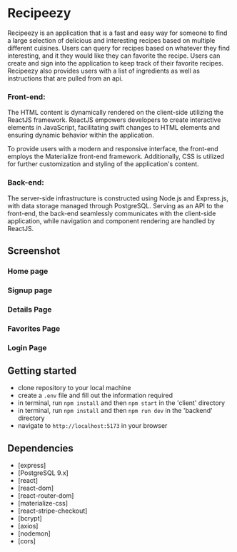 # Recipeezy

Recipeezy is an application that is a fast and easy way for someone to find a large selection of delicious and interesting recipes based on multiple different cuisines. Users can query for recipes based on whatever they find interesting, and it they would like they can favorite the recipe. Users can create and sign into the application to keep track of their favorite recipes. Recipeezy also provides users with a list of ingredients as well as instructions that are pulled from an api. 


### Front-end:
The HTML content is dynamically rendered on the client-side utilizing the ReactJS framework. ReactJS empowers developers to create interactive elements in JavaScript, facilitating swift changes to HTML elements and ensuring dynamic behavior within the application.

To provide users with a modern and responsive interface, the front-end employs the Materialize front-end framework. Additionally, CSS is utilized for further customization and styling of the application's content.

### Back-end:
The server-side infrastructure is constructed using Node.js and Express.js, with data storage managed through PostgreSQL. Serving as an API to the front-end, the back-end seamlessly communicates with the client-side application, while navigation and component rendering are handled by ReactJS.


## Screenshot

### Home page


### Signup page


### Details Page


### Favorites Page


### Login Page






## Getting started
- clone repository to your local machine
- create a ```.env``` file and fill out the information required
- in terminal, run ```npm install``` and then ```npm start``` in the 'client' directory
- in terminal, run ```npm install``` and then ```npm run dev``` in the 'backend' directory
- navigate to ```http://localhost:5173``` in your browser

## Dependencies

- [express]
- [PostgreSQL 9.x]
- [react]
- [react-dom]
- [react-router-dom]
- [materialize-css]
- [react-stripe-checkout]
- [bcrypt]
- [axios]
- [nodemon]
- [cors]

